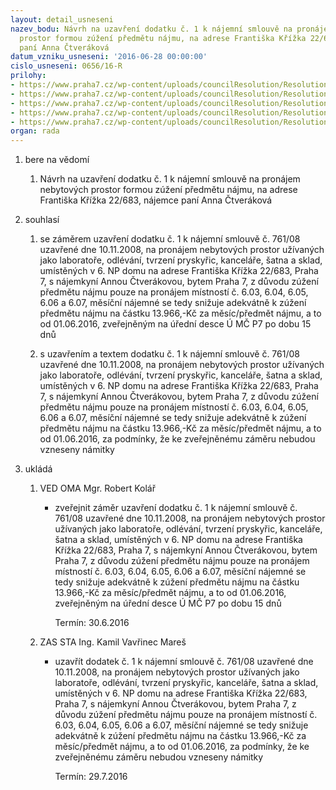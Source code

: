 ```yaml
---
layout: detail_usneseni
nazev_bodu: Návrh na uzavření dodatku č. 1 k nájemní smlouvě na pronájem nebytových
  prostor formou zúžení předmětu nájmu, na adrese Františka Křížka 22/683, nájemce
  paní Anna Čtveráková
datum_vzniku_usneseni: '2016-06-28 00:00:00'
cislo_usneseni: 0656/16-R
prilohy:
- https://www.praha7.cz/wp-content/uploads/councilResolution/Resolutions/27916/export/DZ_Ctverakova_dod~78658.docx
- https://www.praha7.cz/wp-content/uploads/councilResolution/Resolutions/27916/export/02_Ctverakova_dod~78657.pdf
- https://www.praha7.cz/wp-content/uploads/councilResolution/Resolutions/27916/export/DODATEKCtverakovaAnnaFrantiskaKrizka22_683DODATEKc1zuzenipredmetunajmu~78656.doc
- https://www.praha7.cz/wp-content/uploads/councilResolution/Resolutions/27916/export/zamerCtverakova_FrantiskaKrizka22~78655.doc
- https://www.praha7.cz/wp-content/uploads/councilResolution/Resolutions/27916/export/export~298369.pdf
organ: rada
---
```

<OL class=urzList_view id=urzList>
<LI class=urzClass1><SPAN name="1">bere na vědomí</SPAN> 
<OL class=urzOlClass>
<LI class=urzClass2 style="TEXT-ALIGN: left"><SPAN>
<P>Návrh na uzavření dodatku č. 1 k nájemní smlouvě na pronájem nebytových prostor formou zúžení předmětu nájmu, na adrese Františka Křížka 22/683, nájemce paní Anna Čtveráková</P></SPAN></LI></OL></LI>
<LI class=urzClass1><SPAN name="26">souhlasí</SPAN> 
<OL class=urzOlClass>
<LI class=urzClass2 style="TEXT-ALIGN: left"><SPAN>
<P>se záměrem uzavření dodatku č. 1 k nájemní smlouvě č. 761/08 uzavřené dne 10.11.2008, na pronájem nebytových prostor užívaných jako laboratoře, odlévání, tvrzení pryskyřic, kanceláře, šatna a sklad, umístěných v 6. NP domu na adrese Františka Křížka 22/683, Praha 7, s nájemkyní Annou Čtverákovou, bytem Praha 7, z důvodu zúžení předmětu nájmu pouze na pronájem místností č. 6.03, 6.04, 6.05, 6.06 a 6.07, měsíční nájemné se tedy snižuje adekvátně k zúžení předmětu nájmu na částku 13.966,-Kč za měsíc/předmět nájmu, a to od 01.06.2016, zveřejněným na úřední desce Ú MČ P7 po dobu 15 dnů<BR></P></SPAN></LI>
<LI class=urzClass2 style="TEXT-ALIGN: left"><SPAN>
<P>s uzavřením a textem dodatku č. 1 k nájemní smlouvě č. 761/08 uzavřené dne 10.11.2008, na pronájem nebytových prostor užívaných jako laboratoře, odlévání, tvrzení pryskyřic, kanceláře, šatna a sklad, umístěných v 6. NP domu na adrese Františka Křížka 22/683, Praha 7, s nájemkyní Annou Čtverákovou, bytem Praha 7, z důvodu zúžení předmětu nájmu pouze na pronájem místností č. 6.03, 6.04, 6.05, 6.06 a 6.07, měsíční nájemné se tedy snižuje adekvátně k zúžení předmětu nájmu na částku 13.966,-Kč za měsíc/předmět nájmu, a to od 01.06.2016, za podmínky, že ke zveřejněnému záměru nebudou vzneseny námitky<BR></P></SPAN></LI></OL></LI>
<LI class=urzClass1 id=urzUkoly><SPAN name="1">ukládá</SPAN>
<OL class=urzOlClass>
<LI class=urzClass2><SPAN>
<P>VED OMA Mgr. Robert Kolář</P></SPAN>
<UL class=urzUlClass>
<LI class=urzClass3><SPAN>
<P>zveřejnit záměr uzavření dodatku č. 1 k nájemní smlouvě č. 761/08 uzavřené dne 10.11.2008, na pronájem nebytových prostor užívaných jako laboratoře, odlévání, tvrzení pryskyřic, kanceláře, šatna a sklad, umístěných v 6. NP domu na adrese Františka Křížka 22/683, Praha 7, s nájemkyní Annou Čtverákovou, bytem Praha 7, z důvodu zúžení předmětu nájmu pouze na pronájem místností č. 6.03, 6.04, 6.05, 6.06 a 6.07, měsíční nájemné se tedy snižuje adekvátně k zúžení předmětu nájmu na částku 13.966,-Kč za měsíc/předmět nájmu, a to od 01.06.2016, zveřejněným na úřední desce Ú MČ P7 po dobu 15 dnů</P></SPAN><SPAN class=urzUkolTermin>Termín:&nbsp;30.6.2016</SPAN></LI></UL></LI>
<LI class=urzClass2><SPAN>
<P>ZAS STA Ing. Kamil Vavřinec Mareš</P></SPAN>
<UL class=urzUlClass>
<LI class=urzClass3><SPAN>
<P>uzavřít dodatek č. 1 k nájemní smlouvě č. 761/08 uzavřené dne 10.11.2008, na pronájem nebytových prostor užívaných jako laboratoře, odlévání, tvrzení pryskyřic, kanceláře, šatna a sklad, umístěných v 6. NP domu na adrese Františka Křížka 22/683, Praha 7, s nájemkyní Annou Čtverákovou, bytem Praha 7, z důvodu zúžení předmětu nájmu pouze na pronájem místností č. 6.03, 6.04, 6.05, 6.06 a 6.07, měsíční nájemné se tedy snižuje adekvátně k zúžení předmětu nájmu na částku 13.966,-Kč za měsíc/předmět nájmu, a to od 01.06.2016, za podmínky, že ke zveřejněnému záměru nebudou vzneseny námitky</P></SPAN><SPAN class=urzUkolTermin>Termín:&nbsp;29.7.2016</SPAN></LI></UL></LI></OL></LI></OL>